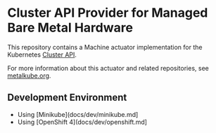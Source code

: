 # Cluster API Provider for Managed Bare Metal Hardware

This repository contains a Machine actuator implementation for the
Kubernetes [Cluster API](https://github.com/kubernetes-sigs/cluster-api/).

For more information about this actuator and related repositories, see
[metalkube.org](http://metalkube.org/).

## Development Environment

* Using [Minikube](docs/dev/minikube.md]
* Using [OpenShift 4](docs/dev/openshift.md]
